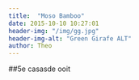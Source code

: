 ```yaml
---
title:  "Moso Bamboo"
date: 2015-10-10 10:27:01
header-img: "/img/gg.jpg"
header-img-alt: "Green Girafe ALT"
author: Theo
---
```

##5e casasde ooit